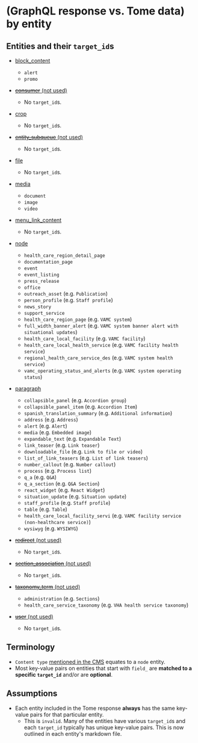 # (GraphQL response vs. Tome data) by entity

## Entities and their `target_id`s

- [block_content](./block_content.md)
  - `alert`
  - `promo`

- [~~consumer~~ (not used)](./consumer.md)
  - No `target_id`s.

- [crop](./crop.md)
  - No `target_id`s.

- [~~entity_subqueue~~ (not used)](./entity_subqueue.md)
  - No `target_id`s.

- [file](./file.md)
  - No `target_id`s.

- [media](./media.md)
  - `document`
  - `image`
  - `video`

- [menu_link_content](./menu_link_content.md)
  - No `target_id`s.

- [node](./node.md)
  - `health_care_region_detail_page`
  - `documentation_page`
  - `event`
  - `event_listing`
  - `press_release`
  - `office`
  - `outreach_asset` (e.g. `Publication`)
  - `person_profile` (e.g. `Staff profile`)
  - `news_story`
  - `support_service`
  - `health_care_region_page` (e.g. `VAMC system`)
  - `full_width_banner_alert` (e.g. `VAMC system banner alert with situational updates`)
  - `health_care_local_facility` (e.g. `VAMC facility`)
  - `health_care_local_health_service` (e.g. `VAMC facility health service`)
  - `regional_health_care_service_des` (e.g. `VAMC system health service`)
  - `vamc_operating_status_and_alerts` (e.g. `VAMC system operating status`)

- [paragraph](./paragraph.md)
  - `collapsible_panel` (e.g. `Accordion group`)
  - `collapsible_panel_item` (e.g. `Accordion Item`)
  - `spanish_translation_summary` (e.g. `Additional information`)
  - `address` (e.g. `Address`)
  - `alert` (e.g. `Alert`)
  - `media` (e.g. `Embedded image`)
  - `expandable_text` (e.g. `Expandable Text`)
  - `link_teaser` (e.g. `Link teaser`)
  - `downloadable_file` (e.g. `Link to file or video`)
  - `list_of_link_teasers` (e.g. `List of link teasers`)
  - `number_callout` (e.g. `Number callout`)
  - `process` (e.g. `Process list`)
  - `q_a` (e.g. `Q&A`)
  - `q_a_section` (e.g. `Q&A Section`)
  - `react_widget` (e.g. `React Widget`)
  - `situation_update` (e.g. `Situation update`)
  - `staff_profile` (e.g. `Staff profile`)
  - `table` (e.g. `Table`)
  - `health_care_local_facility_servi` (e.g. `VAMC facility service (non-healthcare service)`)
  - `wysiwyg` (e.g. `WYSIWYG`)

- [~~redirect~~ (not used)](./redirect.md)
  - No `target_id`s.

- [~~section_association~~ (not used)](./section_association.md)
  - No `target_id`s.

- [~~taxonomy_term~~ (not used)](./taxonomy_term.md)
  - `administration` (e.g. `Sections`)
  - `health_care_service_taxonomy` (e.g. `VHA health service taxonomy`)

- [~~user~~ (not used)](./user.md)
  - No `target_id`s.

## Terminology

- `Content type` [mentioned in the CMS](https://docs.google.com/spreadsheets/d/1vL8rqLqcEVfESnJJK_GWQ7nf3BPe4SSevYYblisBTOI/edit#gid=943298572) equates to a `node` entity.
- Most key-value pairs on entities that start with `field_` are **matched to a specific `target_id`** and/or are **optional**.

## Assumptions

- Each entity included in the Tome response **always** has the same key-value pairs for that particular entity.
  - This is `invalid`. Many of the entities have various `target_id`s and each `target_id` typically has unique key-value pairs. This is now outlined in each entity's markdown file.
